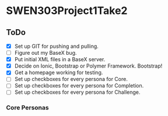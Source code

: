# SWEN303Project1Take2

## ToDo

- [x] Set up GIT for pushing and pulling.
- [ ] Figure out my BaseX bug.
- [x] Put initial XML files in a BaseX server.
- [x] Decide on Ionic, Bootstrap or Polymer Framework. Bootstrap!
- [x] Get a homepage working for testing.
- [ ] Set up checkboxes for every persona for Core.
- [ ] Set up checkboxes for every persona for Completion.
- [ ] Set up checkboxes for every persona for Challenge.

### Core Personas


